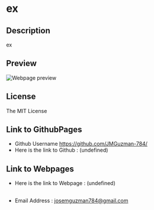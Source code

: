 # ex
## Description
ex
    
## Preview
![Webpage preview]()
    
## License
The MIT License

## Link to GithubPages
* Github Username https://github.com/JMGuzman-784/
* Here is the link to Github : (undefined)

## Link to Webpages
* Here is the link to Webpage : (undefined)

##
* Email Address : <a href="mailto: josemguzman784@gmail.com"> josemguzman784@gmail.com</a>

